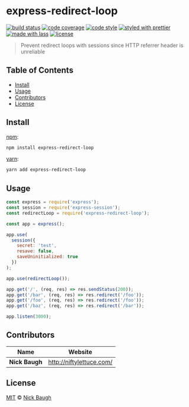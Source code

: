 # express-redirect-loop

[![build status](https://img.shields.io/travis/niftylettuce/express-redirect-loop.svg)](https://travis-ci.org/niftylettuce/express-redirect-loop)
[![code coverage](https://img.shields.io/codecov/c/github/niftylettuce/express-redirect-loop.svg)](https://codecov.io/gh/niftylettuce/express-redirect-loop)
[![code style](https://img.shields.io/badge/code_style-XO-5ed9c7.svg)](https://github.com/sindresorhus/xo)
[![styled with prettier](https://img.shields.io/badge/styled_with-prettier-ff69b4.svg)](https://github.com/prettier/prettier)
[![made with lass](https://img.shields.io/badge/made_with-lass-95CC28.svg)](https://lass.js.org)
[![license](https://img.shields.io/github/license/niftylettuce/express-redirect-loop.svg)](LICENSE)

> Prevent redirect loops with sessions since HTTP referrer header is unreliable


## Table of Contents

* [Install](#install)
* [Usage](#usage)
* [Contributors](#contributors)
* [License](#license)


## Install

[npm][]:

```sh
npm install express-redirect-loop
```

[yarn][]:

```sh
yarn add express-redirect-loop
```


## Usage

```js
const express = require('express');
const session = require('express-session');
const redirectLoop = require('express-redirect-loop');

const app = express();

app.use(
  session({
    secret: 'test',
    resave: false,
    saveUninitialized: true
  })
);

app.use(redirectLoop());

app.get('/', (req, res) => res.sendStatus(200));
app.get('/bar', (req, res) => res.redirect('/foo'));
app.get('/foo', (req, res) => res.redirect('/foo'));
app.get('/baz', (req, res) => res.redirect('/bar'));

app.listen(3000);
```


## Contributors

| Name           | Website                    |
| -------------- | -------------------------- |
| **Nick Baugh** | <http://niftylettuce.com/> |


## License

[MIT](LICENSE) © [Nick Baugh](http://niftylettuce.com/)


## 

[npm]: https://www.npmjs.com/

[yarn]: https://yarnpkg.com/

